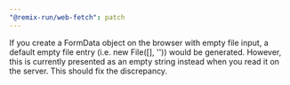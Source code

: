 ```yaml
---
"@remix-run/web-fetch": patch
---
```


If you create a FormData object on the browser with empty file input, a default empty file entry (i.e. new File([], '')) would be generated. However, this is currently presented as an empty string instead when you read it on the server. This should fix the discrepancy.
